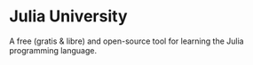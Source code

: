 # Julia University
A free (gratis & libre) and open-source tool for learning the Julia programming language.
